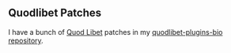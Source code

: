 Quodlibet Patches
-----------------

I have a bunch of [Quod Libet](http://code.google.com/p/quodlibet/) patches in my
[quodlibet-plugins-bio repository](https://github.com/ZDBioHazard/quodlibet-plugins-bio/).
